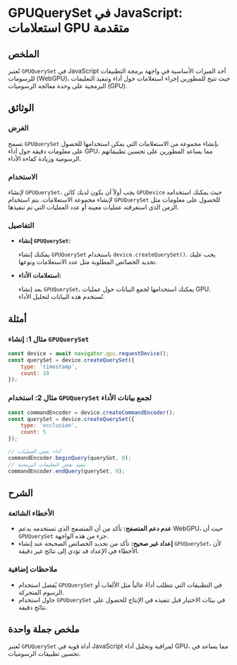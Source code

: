 <!--
Meta Description: # GPUQuerySet في JavaScript: استعلامات GPU متقدمة ## الملخص تُعتبر `GPUQuerySet` في JavaScript أحد الميزات الأساسية في واجهة برمجة التطبيقات للرسومات ...
Meta Keywords: gpuqueryset, gpu, javascript, أداء, على
-->

# GPUQuerySet في JavaScript: استعلامات GPU متقدمة

## الملخص
تُعتبر `GPUQuerySet` في JavaScript أحد الميزات الأساسية في واجهة برمجة التطبيقات للرسومات (WebGPU)، حيث تتيح للمطورين إجراء استعلامات حول أداء وتنفيذ التعليمات البرمجية على وحدة معالجة الرسوميات (GPU).

## الوثائق
### الغرض
تسمح `GPUQuerySet` بإنشاء مجموعة من الاستعلامات التي يمكن استخدامها للحصول على معلومات دقيقة حول أداء GPU، مما يساعد المطورين على تحسين تطبيقاتهم الرسومية وزيادة كفاءة الأداء.

### الاستخدام
لإنشاء `GPUQuerySet`، يجب أولاً أن يكون لديك كائن `GPUDevice` حيث يمكنك استخدامه لإنشاء مجموعة الاستعلامات. يتم استخدام `GPUQuerySet` للحصول على معلومات مثل الزمن الذي استغرقته عمليات معينة أو عدد العمليات التي تم تنفيذها.

### التفاصيل
- **إنشاء `GPUQuerySet`:**
  
  يمكنك إنشاء `GPUQuerySet` باستخدام `device.createQuerySet()`. يجب عليك تحديد الخصائص المطلوبة مثل عدد الاستعلامات ونوعها.

- **استعلامات الأداء:**
  
  بعد إنشاء `GPUQuerySet`، يمكنك استخدامها لجمع البيانات حول عمليات GPU. تُستخدم هذه البيانات لتحليل الأداء.

## أمثلة
### مثال 1: إنشاء `GPUQuerySet`
```javascript
const device = await navigator.gpu.requestDevice();
const querySet = device.createQuerySet({
    type: 'timestamp',
    count: 10
});
```

### مثال 2: استخدام `GPUQuerySet` لجمع بيانات الأداء
```javascript
const commandEncoder = device.createCommandEncoder();
const querySet = device.createQuerySet({
    type: 'occlusion',
    count: 5
});

// أداء بعض العمليات
commandEncoder.beginQuery(querySet, 0);
// تنفيذ بعض التعليمات البرمجية
commandEncoder.endQuery(querySet, 0);
```

## الشرح
### الأخطاء الشائعة
- **عدم دعم المتصفح:** تأكد من أن المتصفح الذي تستخدمه يدعم WebGPU، حيث أن `GPUQuerySet` جزء من هذه الواجهة.
- **إعداد غير صحيح:** تأكد من تحديد الخصائص الصحيحة عند إنشاء `GPUQuerySet`، لأن الأخطاء في الإعداد قد تؤدي إلى نتائج غير دقيقة.

### ملاحظات إضافية
- يُفضل استخدام `GPUQuerySet` في التطبيقات التي تتطلب أداءً عالياً مثل الألعاب أو الرسوم المتحركة.
- حاول استخدام `GPUQuerySet` في بيئات الاختبار قبل تنفيذه في الإنتاج للحصول على نتائج دقيقة.

## ملخص جملة واحدة
تُعتبر `GPUQuerySet` أداة قوية في JavaScript لمراقبة وتحليل أداء GPU، مما يساعد في تحسين تطبيقات الرسوميات.